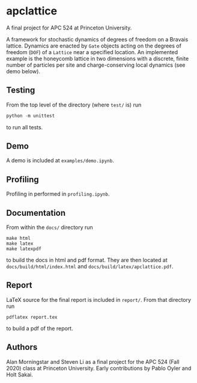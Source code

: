 # apclattice

A final project for APC 524 at Princeton University.

A framework for stochastic dynamics of degrees of freedom on a Bravais lattice. Dynamics are enacted by `Gate` objects acting on the degrees of freedom (`DOF`) of a `Lattice` near a specified location. An implemented example is the honeycomb lattice in two dimensions with a discrete, finite number of particles per site and charge-conserving local dynamics (see demo below).

## Testing

From the top level of the directory (where `test/` is) run

```python
python -m unittest
```

to run all tests.

## Demo

A demo is included at `examples/demo.ipynb`.

## Profiling

Profiling in performed in `profiling.ipynb`.

## Documentation

From within the `docs/` directory run

```shell
make html
make latex
make latexpdf
```

to build the docs in html and pdf format. They are then located at `docs/build/html/index.html` and `docs/build/latex/apclattice.pdf`.

## Report

LaTeX source for the final report is included in `report/`. From that directory run

```shell
pdflatex report.tex
```

to build a pdf of the report.

## Authors

Alan Morningstar and Steven Li as a final project for the APC 524 (Fall 2020) class at Princeton University. Early contributions by Pablo Oyler and Holt Sakai.
